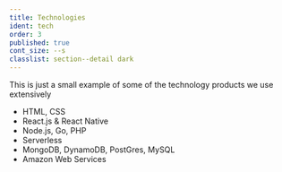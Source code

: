 ```yaml
---
title: Technologies
ident: tech
order: 3
published: true
cont_size: --s
classlist: section--detail dark
---
```


This is just a small example of some of the technology products we use extensively

- HTML, CSS
- React.js & React Native
- Node.js, Go, PHP
- Serverless
- MongoDB, DynamoDB, PostGres, MySQL
- Amazon Web Services
